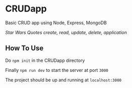 # CRUDapp
Basic CRUD app using Node, Express, MongoDB

<em>Star Wars Quotes create, read, update, delete, application</em>

## How To Use 
Do `npm init` in the CRUDapp directory

Finally `npm run dev` to start the server at port `3000`

The project should be up and running at `localhost:3000`
